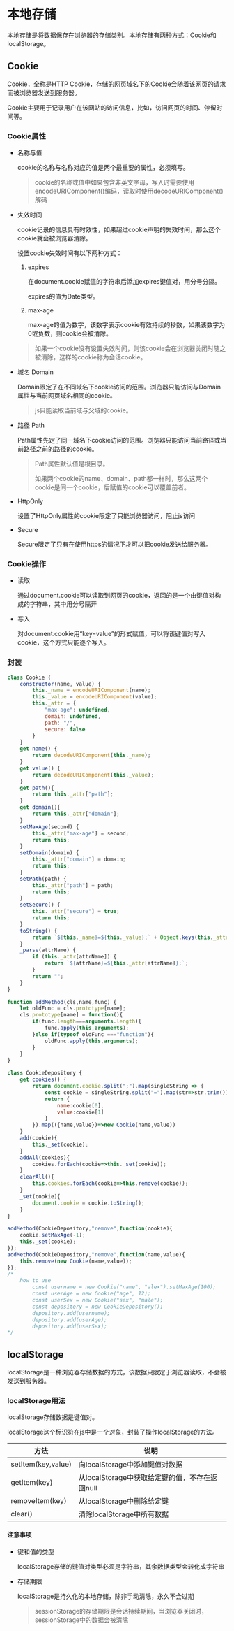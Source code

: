 # 本地存储

本地存储是将数据保存在浏览器的存储类别。本地存储有两种方式：Cookie和localStorage。

## Cookie

Cookie，全称是HTTP Cookie，存储的网页域名下的Cookie会随着该网页的请求而被浏览器发送到服务器。

Cookie主要用于记录用户在该网站的访问信息，比如，访问网页的时间、停留时间等。

### Cookie属性

* 名称与值

  cookie的名称与名称对应的值是两个最重要的属性，必须填写。

  > cookie的名称或值中如果包含非英文字母，写入时需要使用encodeURIComponent()编码，读取时使用decodeURIComponent()解码

* 失效时间

  cookie记录的信息具有时效性，如果超过cookie声明的失效时间，那么这个cookie就会被浏览器清除。

  设置cookie失效时间有以下两种方式：

  1. expires

     在document.cookie赋值的字符串后添加expires键值对，用分号分隔。

     expires的值为Date类型。

  2. max-age

     max-age的值为数字，该数字表示cookie有效持续的秒数，如果该数字为0或负数，则cookie会被清除。

  > 如果一个cookie没有设置失效时间，则该cookie会在浏览器关闭时随之被清除，这样的cookie称为会话cookie。

* 域名 Domain

  Domain限定了在不同域名下cookie访问的范围。浏览器只能访问与Domain属性与当前网页域名相同的cookie。

  > js只能读取当前域与父域的cookie。

* 路径 Path

  Path属性先定了同一域名下cookie访问的范围。浏览器只能访问当前路径或当前路径之前的路径的cookie。

  > Path属性默认值是根目录。
  >
  > 如果两个cookie的name、domain、path都一样时，那么这两个cookie是同一个cookie，后赋值的cookie可以覆盖前者。

* HttpOnly

  设置了HttpOnly属性的cookie限定了只能浏览器访问，阻止js访问

* Secure

  Secure限定了只有在使用https的情况下才可以把cookie发送给服务器。

### Cookie操作

* 读取

  通过document.cookie可以读取到网页的cookie，返回的是一个由键值对构成的字符串，其中用分号隔开

* 写入

  对document.cookie用“key=value”的形式赋值，可以将该键值对写入cookie，这个方式只能逐个写入。

### 封装

```javascript
class Cookie {
    constructor(name, value) {
        this._name = encodeURIComponent(name);
        this._value = encodeURIComponent(value);
        this._attr = {
            "max-age": undefined,
            domain: undefined,
            path: "/",
            secure: false
        }
    }
    get name() {
        return decodeURIComponent(this._name);
    }
    get value() {
        return decodeURIComponent(this._value);
    }
    get path(){
        return this._attr["path"];
    }
    get domain(){
        return this._attr["domain"];
    }
    setMaxAge(second) {
        this._attr["max-age"] = second;
        return this;
    }
    setDomain(domain) {
        this._attr["domain"] = domain;
        return this;
    }
    setPath(path) {
        this._attr["path"] = path;
        return this;
    }
    setSecure() {
        this._attr["secure"] = true;
        return this;
    }
    toString() {
        return `${this._name}=${this._value};` + Object.keys(this._attr).map(attrName => this._parse(attrName)).join("");
    }
    _parse(attrName) {
        if (this._attr[attrName]) {
            return `${attrName}=${this._attr[attrName]};`;
        }
        return "";
    }
}

function addMethod(cls,name,func) {
    let oldFunc = cls.prototype[name];
    cls.prototype[name] = function(){
        if(func.length===arguments.length){
            func.apply(this,arguments);
        }else if(typeof oldFunc ==="function"){
            oldFunc.apply(this,arguments);
        }
    }
}

class CookieDepository {
    get cookies() {
        return document.cookie.split(";").map(singleString => { 
            const cookie = singleString.split("=").map(str=>str.trim());
            return {
                name:cookie[0],
                value:cookie[1]
            }
        }).map(({name,value})=>new Cookie(name,value))
    }
    add(cookie){
        this._set(cookie);
    }
    addAll(cookies){
        cookies.forEach(cookie=>this._set(cookie));
    }
    clearAll(){
        this.cookies.forEach(cookie=>this.remove(cookie));
    }
    _set(cookie){
        document.cookie = cookie.toString();
    }
}

addMethod(CookieDepository,"remove",function(cookie){
    cookie.setMaxAge(-1);
    this._set(cookie);
});
addMethod(CookieDepository,"remove",function(name,value){
    this.remove(new Cookie(name,value));
});
/*
	how to use
		const username = new Cookie("name", "alex").setMaxAge(100);
        const userAge = new Cookie("age", 12);
        const userSex = new Cookie("sex", "male");
        const depository = new CookieDepository();
        depository.add(username);
        depository.add(userAge);
        depository.add(userSex);
*/
```

## localStorage

localStorage是一种浏览器存储数据的方式，该数据只限定于浏览器读取，不会被发送到服务器。

### localStorage用法

localStorage存储数据是键值对。

localStorage这个标识符在js中是一个对象，封装了操作localStorage的方法。

| 方法               | 说明                                           |
| ------------------ | ---------------------------------------------- |
| setItem(key,value) | 向localStorage中添加键值对数据                 |
| getItem(key)       | 从localStorage中获取给定键的值，不存在返回null |
| removeItem(key)    | 从localStorage中删除给定键                     |
| clear()            | 清除localStorage中所有数据                     |

#### 注意事项

* 键和值的类型

  localStorage存储的键值对类型必须是字符串，其余数据类型会转化成字符串

* 存储期限

  localStorage是持久化的本地存储，除非手动清除，永久不会过期

  > sessionStorage的存储期限是会话持续期间，当浏览器关闭时，sessionStorage中的数据会被清除